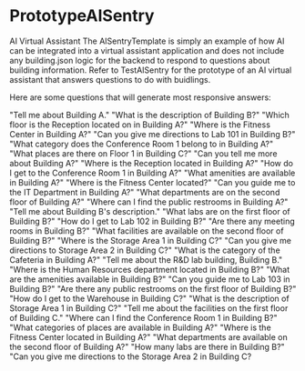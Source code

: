 # PrototypeAISentry
AI Virtual Assistant
The AISentryTemplate is simply an example of how AI can be integrated into a virtual assistant application and does not include any building.json logic for the backend to respond to questions about building information. 
Refer to TestAISentry for the prototype of an AI virtual assistant that answers questions to do with buidlings. 

Here are some questions that will generate most responsive answers: 

"Tell me about Building A."
"What is the description of Building B?"
"Which floor is the Reception located on in Building A?"
"Where is the Fitness Center in Building A?"
"Can you give me directions to Lab 101 in Building B?"
"What category does the Conference Room 1 belong to in Building A?"
"What places are there on Floor 1 in Building C?"
"Can you tell me more about Building A?"
"Where is the Reception located in Building A?"
"How do I get to the Conference Room 1 in Building A?"
"What amenities are available in Building A?"
"Where is the Fitness Center located?"
"Can you guide me to the IT Department in Building A?"
"What departments are on the second floor of Building A?"
"Where can I find the public restrooms in Building A?"
"Tell me about Building B's description."
"What labs are on the first floor of Building B?"
"How do I get to Lab 102 in Building B?"
"Are there any meeting rooms in Building B?"
"What facilities are available on the second floor of Building B?"
"Where is the Storage Area 1 in Building C?"
"Can you give me directions to Storage Area 2 in Building C?"
"What is the category of the Cafeteria in Building A?"
"Tell me about the R&D lab building, Building B."
"Where is the Human Resources department located in Building B?"
"What are the amenities available in Building B?"
"Can you guide me to Lab 103 in Building B?"
"Are there any public restrooms on the first floor of Building B?"
"How do I get to the Warehouse in Building C?"
"What is the description of Storage Area 1 in Building C?"
"Tell me about the facilities on the first floor of Building C."
"Where can I find the Conference Room 1 in Building B?"
"What categories of places are available in Building A?"
"Where is the Fitness Center located in Building A?"
"What departments are available on the second floor of Building A?"
"How many labs are there in Building B?"
"Can you give me directions to the Storage Area 2 in Building C?
